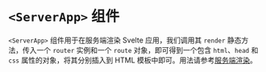 # `<ServerApp>` 组件

`<ServerApp>` 组件用于在服务端渲染 Svelte 应用，我们调用其 `render` 静态方法，传入一个 `router` 实例和一个 `route` 对象，即可得到一个包含 `html`、`head` 和 `css` 属性的对象，将其分别插入到 HTML 模板中即可。用法请参考[服务端渲染](ssr)。